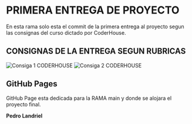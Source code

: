# PRIMERA ENTREGA DE PROYECTO

En esta rama solo esta el commit de la primera entrega al proyecto segun las consignas del curso dictado por CoderHouse.

## CONSIGNAS DE LA ENTREGA SEGUN RUBRICAS

<img src="https://i.ibb.co/WvGcfg3/consigna1.png" alt="Consiga 1 CODERHOUSE"/>

<img src="https://i.ibb.co/vLVBq56/consigna2.png" alt="Consiga 2 CODERHOUSE"/>


## GitHub Pages

GitHub Page esta dedicada para la RAMA main y donde se alojara el proyecto final.


**Pedro Landriel**